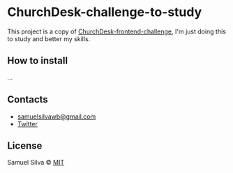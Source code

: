 # ChurchDesk-challenge-to-study

This project is a copy of [ChurchDesk-frontend-challenge](https://github.com/ChurchDesk/cd-challenge), I'm just doing this to study and better my skills.

## How to install

...

## Contacts

- samuelsilvawb@gmail.com
- [Twitter](https://twitter.com/samuelsilvadev)


## License

Samuel Silva &copy; [MIT](https://github.com/samuelsilvadev/ChurchDesk-challenge-to-study/blob/master/LICENSE)
